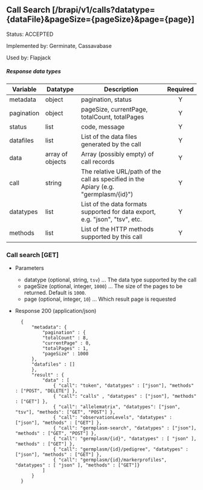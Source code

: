 ## Call Search [/brapi/v1/calls?datatype={dataFile}&pageSize={pageSize}&page={page}]

Status: ACCEPTED

Implemented by: Germinate, Cassavabase

Used by: Flapjack

##### Response data types
|Variable|Datatype|Description|Required|
|------|------|------|:-----:|
|metadata|object|pagination, status|Y|
|pagination|object|pageSize, currentPage, totalCount, totalPages|Y|
|status|list|code, message|Y|
|datafiles|list|List of the data files generated by the call|Y|
|data|array of objects|Array (possibly empty) of call records|Y|
|call|string|The relative URL/path of the call as specified in the Apiary (e.g. "germplasm/{id}")|Y|
|datatypes|list|List of the data formats supported for data export, e.g. "json", "tsv", etc.|Y|
|methods|list|List of the HTTP methods supported by this call|Y|

### Call search [GET]
+ Parameters
   + datatype (optional, string, `tsv`) ... The data type supported by the call
   + pageSize (optional, integer, `1000`) ... The size of the pages to be returned. Default is `1000`.
   + page (optional, integer, `10`) ... Which result page is requested
+ Response 200 (application/json)

        {
            "metadata": {
                "pagination" : {
                "totalCount" : 8,
                "currentPage" : 0,
                "totalPages" : 1,
                "pageSize" : 1000
            },
            "datafiles" : []
            },
            "result" : {
                "data" : [
                    { "call": "token", "datatypes" : ["json"], "methods" : ["POST", "DELETE"] },
                    { "call": "calls" , "datatypes" : ["json"], "methods" : ["GET"] },
                    { "call": "allelematrix", "datatypes": ["json", "tsv"], "methods": ["GET", "POST"] },
                    { "call": "observationLevels", "datatypes" : ["json"], "methods" : ["GET"] },
                    { "call": "germplasm-search", "datatypes" : ["json"], "methods" : ["GET", "POST"] },
                    { "call": "germplasm/{id}", "datatypes" : [ "json" ], "methods" : ["GET"] },      
                    { "call": "germplasm/{id}/pedigree", "datatypes" : ["json"], "methods" : ["GET"] },
                    { "call": "germplasm/{id}/markerprofiles", "datatypes" : [ "json" ], "methods" : ["GET"]}
                ]
            }
        }
